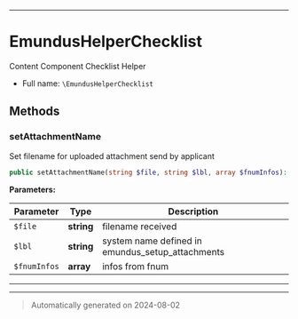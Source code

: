 ***

# EmundusHelperChecklist

Content Component Checklist Helper



* Full name: `\EmundusHelperChecklist`




## Methods


### setAttachmentName

Set filename for uploaded attachment send by applicant

```php
public setAttachmentName(string $file, string $lbl, array $fnumInfos): string
```








**Parameters:**

| Parameter | Type | Description |
|-----------|------|-------------|
| `$file` | **string** | filename received |
| `$lbl` | **string** | system name defined in emundus_setup_attachments |
| `$fnumInfos` | **array** | infos from fnum |





***


***
> Automatically generated on 2024-08-02
